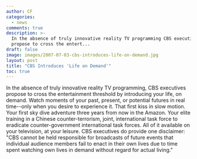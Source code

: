 ```yaml
---
author: CF
categories:
  - news
comments: true
description: >-
  In the absence of truly innovative reality TV programming CBS executives
  propose to cross the entert...
draft: false
image: images/2007-07-03-cbs-introduces-life-on-demand.jpg
layout: post
title: "CBS Introduces 'Life on Demand'"
toc: true
---
```

    
In the absence of truly innovative reality TV programming, CBS executives propose to cross the entertainment threshold by introducing your life, on demand. Watch moments of your past, present, or potential futures in real time--only when you desire to experience it. That first kiss in slow motion. Your first sky dive adventure three years from now in the Amazon. Your elite training in a Chinese counter-terrorism, joint, international task force to eradicate counter-government international task forces. All of it available on your television, at your leisure. CBS executives do provide one disclaimer: "CBS cannot be held responsible for broadcasts of future events that individual audience members fail to enact in their own lives due to time spent watching own lives in demand without regard for actual living."    
